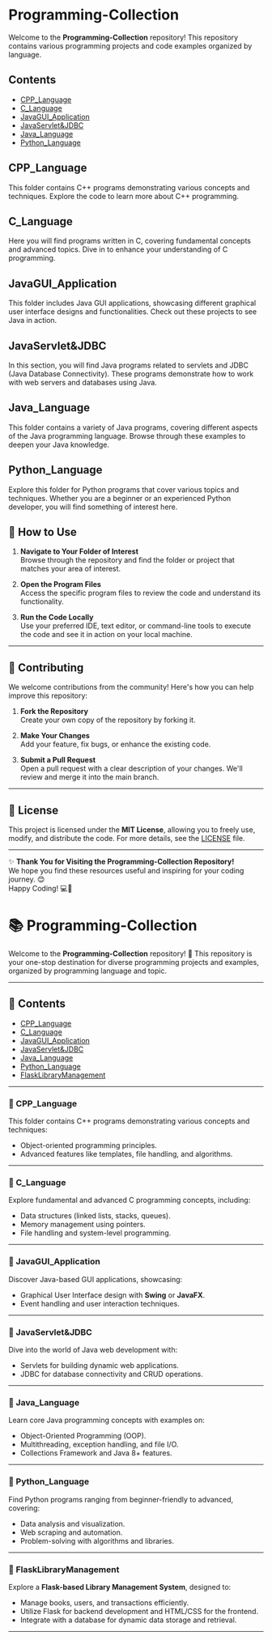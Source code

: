 # Programming-Collection

Welcome to the **Programming-Collection** repository! This repository contains various programming projects and code examples organized by language.

## Contents

- [CPP_Language](#cpp_language)
- [C_Language](#c_language)
- [JavaGUI_Application](#javagui_application)
- [JavaServlet&JDBC](#javaservletjdbc)
- [Java_Language](#java_language)
- [Python_Language](#python_language)

## CPP_Language

This folder contains C++ programs demonstrating various concepts and techniques. Explore the code to learn more about C++ programming.

## C_Language

Here you will find programs written in C, covering fundamental concepts and advanced topics. Dive in to enhance your understanding of C programming.

## JavaGUI_Application

This folder includes Java GUI applications, showcasing different graphical user interface designs and functionalities. Check out these projects to see Java in action.

## JavaServlet&JDBC

In this section, you will find Java programs related to servlets and JDBC (Java Database Connectivity). These programs demonstrate how to work with web servers and databases using Java.

## Java_Language

This folder contains a variety of Java programs, covering different aspects of the Java programming language. Browse through these examples to deepen your Java knowledge.

## Python_Language

Explore this folder for Python programs that cover various topics and techniques. Whether you are a beginner or an experienced Python developer, you will find something of interest here.

## 🚀 How to Use

1. **Navigate to Your Folder of Interest**  
   Browse through the repository and find the folder or project that matches your area of interest.  
   
2. **Open the Program Files**  
   Access the specific program files to review the code and understand its functionality.  

3. **Run the Code Locally**  
   Use your preferred IDE, text editor, or command-line tools to execute the code and see it in action on your local machine.  

---

## 🤝 Contributing

We welcome contributions from the community! Here's how you can help improve this repository:  

1. **Fork the Repository**  
   Create your own copy of the repository by forking it.  

2. **Make Your Changes**  
   Add your feature, fix bugs, or enhance the existing code.  

3. **Submit a Pull Request**  
   Open a pull request with a clear description of your changes. We'll review and merge it into the main branch.  

---

## 📜 License

This project is licensed under the **MIT License**, allowing you to freely use, modify, and distribute the code. For more details, see the [LICENSE](LICENSE) file.

---

✨ **Thank You for Visiting the Programming-Collection Repository!**  
We hope you find these resources useful and inspiring for your coding journey. 😊  
Happy Coding! 💻🚀









# 📚 Programming-Collection

Welcome to the **Programming-Collection** repository! 🎉 This repository is your one-stop destination for diverse programming projects and examples, organized by programming language and topic.

---

## 📂 Contents

- [CPP_Language](#cpp_language)
- [C_Language](#c_language)
- [JavaGUI_Application](#javagui_application)
- [JavaServlet&JDBC](#javaservletjdbc)
- [Java_Language](#java_language)
- [Python_Language](#python_language)
- [FlaskLibraryManagement](#flasklibrarymanagement)

---

### 📘 CPP_Language
This folder contains C++ programs demonstrating various concepts and techniques:
- Object-oriented programming principles.
- Advanced features like templates, file handling, and algorithms.

---

### 📘 C_Language
Explore fundamental and advanced C programming concepts, including:
- Data structures (linked lists, stacks, queues).
- Memory management using pointers.
- File handling and system-level programming.

---

### 📘 JavaGUI_Application
Discover Java-based GUI applications, showcasing:
- Graphical User Interface design with **Swing** or **JavaFX**.
- Event handling and user interaction techniques.

---

### 📘 JavaServlet&JDBC
Dive into the world of Java web development with:
- Servlets for building dynamic web applications.
- JDBC for database connectivity and CRUD operations.

---

### 📘 Java_Language
Learn core Java programming concepts with examples on:
- Object-Oriented Programming (OOP).
- Multithreading, exception handling, and file I/O.
- Collections Framework and Java 8+ features.

---

### 📘 Python_Language
Find Python programs ranging from beginner-friendly to advanced, covering:
- Data analysis and visualization.
- Web scraping and automation.
- Problem-solving with algorithms and libraries.

---

### 📘 FlaskLibraryManagement
Explore a **Flask-based Library Management System**, designed to:
- Manage books, users, and transactions efficiently.
- Utilize Flask for backend development and HTML/CSS for the frontend.
- Integrate with a database for dynamic data storage and retrieval.

---



